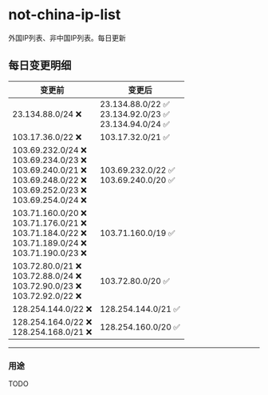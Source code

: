 # not-china-ip-list
外国IP列表、非中国IP列表。每日更新

每日变更明细
--------------------
|  变更前   | 变更后 |
|  ----  | ----  |
|  23.134.88.0/24 :x:  | 23.134.88.0/22 :white_check_mark: <br> 23.134.92.0/23 :white_check_mark: <br> 23.134.94.0/24 :white_check_mark: <br>  | 
|  103.17.36.0/22 :x:  | 103.17.32.0/21 :white_check_mark: | 
|  103.69.232.0/24 :x: <br> 103.69.234.0/23 :x: <br> 103.69.240.0/21 :x: <br> 103.69.248.0/22 :x: <br> 103.69.252.0/23 :x: <br> 103.69.254.0/24 :x: <br> | 103.69.232.0/22 :white_check_mark: <br> 103.69.240.0/20 :white_check_mark: <br>  | 
|  103.71.160.0/20 :x: <br> 103.71.176.0/21 :x: <br> 103.71.184.0/22 :x: <br> 103.71.189.0/24 :x: <br> 103.71.190.0/23 :x: <br> | 103.71.160.0/19 :white_check_mark: | 
|  103.72.80.0/21 :x: <br> 103.72.88.0/24 :x: <br> 103.72.90.0/23 :x: <br> 103.72.92.0/22 :x: <br> | 103.72.80.0/20 :white_check_mark: | 
|  128.254.144.0/22 :x:  | 128.254.144.0/21 :white_check_mark: | 
|  128.254.164.0/22 :x: <br> 128.254.168.0/21 :x: <br> | 128.254.160.0/20 :white_check_mark: | 

--------------------
### 用途
TODO
